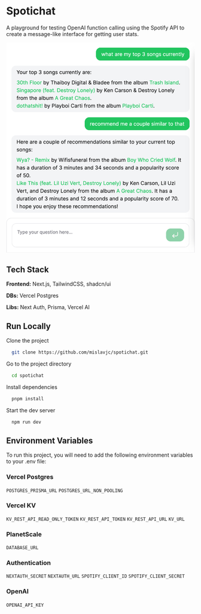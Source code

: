 # Spotichat

A playground for testing OpenAI function calling using the Spotify API to create a message-like interface for getting user stats.

![App Screenshot](/public/spotichat.png)

## Tech Stack

**Frontend:** Next.js, TailwindCSS, shadcn/ui

**DBs:** Vercel Postgres

**Libs:** Next Auth, Prisma, Vercel AI

## Run Locally

Clone the project

```bash
  git clone https://github.com/mislavjc/spotichat.git
```

Go to the project directory

```bash
  cd spotichat
```

Install dependencies

```bash
  pnpm install
```

Start the dev server

```bash
  npm run dev
```

## Environment Variables

To run this project, you will need to add the following environment variables to your .env file:

### Vercel Postgres

`POSTGRES_PRISMA_URL`
`POSTGRES_URL_NON_POOLING`

### Vercel KV

`KV_REST_API_READ_ONLY_TOKEN`
`KV_REST_API_TOKEN`
`KV_REST_API_URL`
`KV_URL`

### PlanetScale

`DATABASE_URL`

### Authentication

`NEXTAUTH_SECRET`
`NEXTAUTH_URL`
`SPOTIFY_CLIENT_ID`
`SPOTIFY_CLIENT_SECRET`

### OpenAI

`OPENAI_API_KEY`
